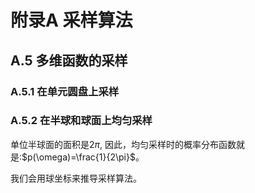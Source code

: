 # 附录A 采样算法

## A.5 多维函数的采样

### A.5.1 在单元圆盘上采样

### A.5.2 在半球和球面上均匀采样

单位半球面的面积是$2\pi$, 因此，均匀采样时的概率分布函数就是:$p(\omega)=\frac{1}{2\pi}$。

我们会用球坐标来推导采样算法。